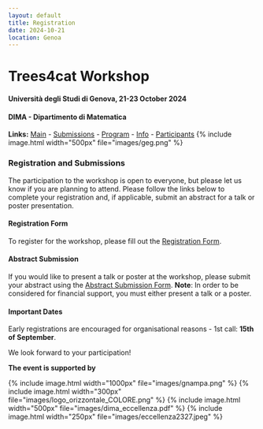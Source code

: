 ```yaml
---
layout: default
title: Registration
date: 2024-10-21
location: Genoa
---
```


# Trees4cat Workshop

#### Università degli Studi di Genova, 21-23 October 2024
#### DIMA - Dipartimento di Matematica

**Links:** [Main](https://stagedtrees.github.io/events/trees4cat.html) - [Submissions](https://stagedtrees.github.io/events/w2.Submissions.html) - [Program](https://stagedtrees.github.io/events/w3.Program.html) - [Info](https://stagedtrees.github.io/events/w4.Info.html) - [Participants](https://stagedtrees.github.io/events/w5.Participants.html)
{% include image.html width="500px" file="images/geg.png" %}

### Registration and Submissions

The participation to the workshop is open to everyone, but please let us know if you are planning to attend. Please follow the links below to complete your registration and, if applicable, submit an abstract for a talk or poster presentation.

#### Registration Form

To register for the workshop, please fill out the [Registration Form](https://docs.google.com/forms/d/e/1FAIpQLSeFk8DN3dhdap1-X6AlJ7eGcwYWFiiIk5r8DXNNn70kTosM0g/viewform).

#### Abstract Submission

If you would like to present a talk or poster at the workshop, please submit your abstract using the [Abstract Submission Form](https://docs.google.com/forms/d/e/1FAIpQLSek05TThWHesPEMmx9ZbIM7kSlnq8EjdlnloUahQ02ZXv6yjw/viewform). **Note**: In order to be considered for financial support, you must either present a talk or a poster.

#### Important Dates

Early registrations are encouraged for organisational reasons - 1st call: **15th of September**.

We look forward to your participation!
  
**The event is supported by**

{% include image.html width="1000px" file="images/gnampa.png" %}
{% include image.html width="300px" file="images/logo_orizzontale_COLORE.png" %}
{% include image.html width="500px" file="images/dima_eccellenza.pdf" %}
{% include image.html width="250px" file="images/eccellenza2327.jpeg" %}
